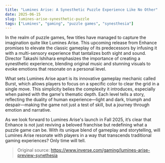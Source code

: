 ```yaml
---
title: "Lumines Arise: A Synesthetic Puzzle Experience Like No Other"
date: 2025-06-15
slug: lumines-arise-synesthetic-puzzle
tags: ["Lumines", "gaming", "puzzle games", "synesthesia"]
---
```


In the realm of puzzle games, few titles have managed to capture the imagination quite like Lumines Arise. This upcoming release from Enhance promises to elevate the classic gameplay of its predecessors by infusing it with a multi-sensory experience that tantalizes both sight and sound. Director Takashi Ishihara emphasizes the importance of creating a synesthetic experience, blending original music and stunning visuals to evoke emotions that resonate on a personal level.

What sets Lumines Arise apart is its innovative gameplay mechanic called Burst, which allows players to focus on a specific color to clear the grid in a single move. This simplicity belies the complexity it introduces, especially when paired with the game's thematic depth. Each level tells a story, reflecting the duality of human experience—light and dark, triumph and despair—making the game not just a test of skill, but a journey through emotion and narrative.

As we look forward to Lumines Arise's launch in Fall 2025, it’s clear that Enhance is not just reviving a beloved franchise but redefining what a puzzle game can be. With its unique blend of gameplay and storytelling, will Lumines Arise resonate with players in a way that transcends traditional gaming experiences? Only time will tell.

> Original source: https://www.inverse.com/gaming/lumines-arise-preview-synethesia